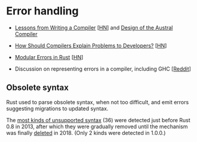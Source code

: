 # Error handling

- [Lessons from Writing a Compiler](https://borretti.me/article/lessons-writing-compiler#err)
  [[HN](https://news.ycombinator.com/item?id=32100880)] and
  [Design of the Austral Compiler](https://borretti.me/article/design-austral-compiler#errors)

- [How Should Compilers Explain Problems to Developers?](https://static.barik.net/barik/publications/fse2018/barik_fse18.pdf)
  [[HN](https://news.ycombinator.com/item?id=35319824)]

- [Modular Errors in Rust](https://sabrinajewson.org/blog/errors)
  [[HN](https://news.ycombinator.com/item?id=35502874)]

- Discussion on representing errors in a compiler, including GHC
  [[Reddit](https://www.reddit.com/r/Compilers/comments/1523446/do_compilers_store_errors_in_memory/)]

## Obsolete syntax

Rust used to parse obsolete syntax, when not too difficult, and emit errors
suggesting migrations to updated syntax.

The [most kinds of unsupported syntax](https://github.com/rust-lang/rust/blob/4b266f1c0df9732bbdea44b0df3d459d4cf2756d/src/libsyntax/parse/obsolete.rs)
(36) were detected just before Rust 0.8 in 2013, after which they were gradually
removed until the mechanism was finally [deleted](https://github.com/rust-lang/rust/pull/49395)
in 2018. (Only 2 kinds were detected in 1.0.0.)
